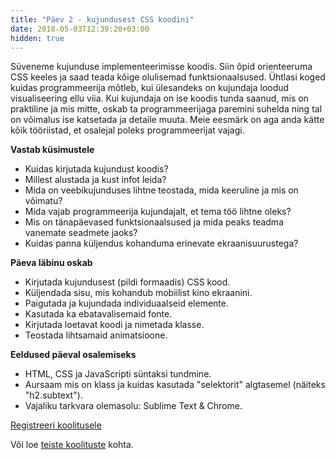 ```yaml
---
title: "Päev 2 - kujundusest CSS koodini"
date: 2018-05-03T12:39:20+03:00
hidden: true
---
```


Süveneme kujunduse implementeerimisse koodis. Siin õpid orienteeruma CSS keeles ja saad teada kõige olulisemad funktsionaalsused. Ühtlasi koged kuidas programmeerija mõtleb, kui ülesandeks on kujundaja loodud visualiseering ellu viia. Kui kujundaja on ise koodis tunda saanud, mis on praktiline ja mis mitte, oskab ta programmeerijaga paremini suhelda ning tal on võimalus ise katsetada ja detaile muuta. Meie eesmärk on aga anda kätte kõik tööriistad, et osalejal poleks programmeerijat vajagi.

**Vastab küsimustele**

- Kuidas kirjutada kujundust koodis?
- Millest alustada ja kust infot leida?
- Mida on veebikujunduses lihtne teostada, mida keeruline ja mis on võimatu?
- Mida vajab programmeerija kujundajalt, et tema töö lihtne oleks?
- Mis on tänapäevased funktsionaalsused ja mida peaks teadma vanemate seadmete jaoks?
- Kuidas panna küljendus kohanduma erinevate ekraanisuurustega?

**Päeva läbinu oskab**

- Kirjutada kujundusest (pildi formaadis) CSS kood.
- Küljendada sisu, mis kohandub mobiilist kino ekraanini.
- Paigutada ja kujundada individuaalseid elemente.
- Kasutada ka ebatavalisemaid fonte.
- Kirjutada loetavat koodi ja nimetada klasse.
- Teostada lihtsamaid animatsioone.

**Eeldused päeval osalemiseks**

- HTML, CSS ja JavaScripti süntaksi tundmine.
- Aursaam mis on klass ja kuidas kasutada "selektorit" algtasemel (näiteks "h2.subtext").
- Vajaliku tarkvara olemasolu: Sublime Text & Chrome.

<a href="/koolitus/registreeri" class="button">Registreeri koolitusele</a>

Või loe [teiste koolituste](/koolitused) kohta.

